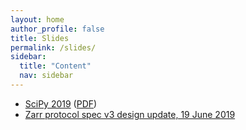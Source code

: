 ```yaml
---
layout: home
author_profile: false
title: Slides
permalink: /slides/
sidebar:
  title: "Content"
  nav: sidebar
---
```


* [SciPy 2019](scipy-2019.html) ([PDF](scipy-2019.pdf))
* [Zarr protocol spec v3 design update, 19 June 2019](v3-update-20190619.html)
